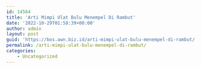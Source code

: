 ```yaml
---
id: 14564
title: 'Arti Mimpi Ulat Bulu Menempel Di Rambut'
date: '2022-10-29T01:58:39+00:00'
author: admin
layout: post
guid: 'https://bos.awn.biz.id/arti-mimpi-ulat-bulu-menempel-di-rambut/'
permalink: /arti-mimpi-ulat-bulu-menempel-di-rambut/
categories:
    - Uncategorized
---
```


